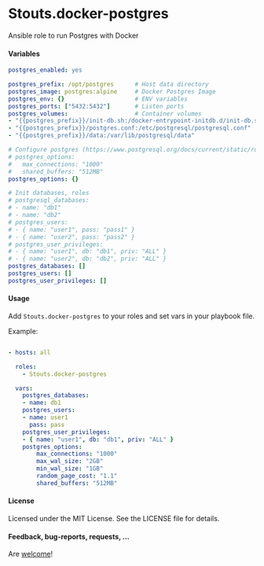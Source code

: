 Stouts.docker-postgres
======================

Ansible role to run Postgres with Docker

#### Variables

```yaml
postgres_enabled: yes

postgres_prefix: /opt/postgres      # Host data directory
postgres_image: postgres:alpine     # Docker Postgres Image
postgres_env: {}                    # ENV variables
postgres_ports: ["5432:5432"]       # Listen ports
postgres_volumes:                   # Container volumes
- "{{postgres_prefix}}/init-db.sh:/docker-entrypoint-initdb.d/init-db.sh:ro"
- "{{postgres_prefix}}/postgres.conf:/etc/postgresql/postgresql.conf"
- "{{postgres_prefix}}/data:/var/lib/postgresql/data"

# Configure postgres (https://www.postgresql.org/docs/current/static/runtime-config.html)
# postgres_options:
#   max_connections: "1000"
#   shared_buffers: "512MB"
postgres_options: {}

# Init databases, roles
# postgresql_databases:
# - name: "db1"
# - name: "db2"
# postgres_users:
# - { name: "user1", pass: "pass1" }
# - { name: "user2", pass: "pass2" }
# postgres_user_privileges:
# - { name: "user1", db: "db1", priv: "ALL" }
# - { name: "user2", db: "db2", priv: "ALL" }
postgres_databases: []
postgres_users: []
postgres_user_privileges: []
```

#### Usage

Add `Stouts.docker-postgres` to your roles and set vars in your playbook file.

Example:

```yaml

- hosts: all

  roles:
    - Stouts.docker-postgres

  vars:
    postgres_databases:
    - name: db1
    postgres_users:
    - name: user1
      pass: pass
    postgres_user_privileges:
    - { name: "user1", db: "db1", priv: "ALL" }
    postgres_options:
        max_connections: "1000"
        max_wal_size: "2GB"
        min_wal_size: "1GB"
        random_page_cost: "1.1"
        shared_buffers: "512MB"
```

#### License

Licensed under the MIT License. See the LICENSE file for details.

#### Feedback, bug-reports, requests, ...

Are [welcome](https://github.com/Stouts/Stouts.docker-postgres/issues)!
